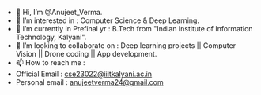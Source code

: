 - 👋 Hi, I’m @Anujeet_Verma.
- 👀 I’m interested in : Computer Science & Deep Learning.
- 🌱 I’m currently in Prefinal yr : B.Tech from "Indian Institute of Information Technology, Kalyani". 
- 💞️ I’m looking to collaborate on : Deep learning projects || Computer Vision || Drone coding || App development.
- 📫 How to reach me  :
-   Official Email : cse23022@iiitkalyani.ac.in
-   Personal email : anujeetverma24@gmail.com 


<!---
anujeetverma/anujeetverma is a ✨ special ✨ repository because its `README.md` (this file) appears on your GitHub profile.
You can click the Preview link to take a look at your changes.
--->
